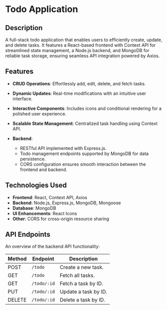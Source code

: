 # Todo Application

## Description
A full-stack todo application that enables users to efficiently create, update, and delete tasks. It features a React-based frontend with Context API for streamlined state management, a Node.js backend, and MongoDB for reliable task storage, ensuring seamless API integration powered by Axios.

## Features
- **CRUD Operations**: Effortlessly add, edit, delete, and fetch tasks.
- **Dynamic Updates**: Real-time modifications with an intuitive user interface.
- **Interactive Components**: Includes icons and conditional rendering for a polished user experience.
- **Scalable State Management**: Centralized task handling using Context API.

- **Backend**:
  - RESTful API implemented with Express.js.
  - Todo management endpoints supported by MongoDB for data persistence.
  - CORS configuration ensures smooth interaction between the frontend and backend.

## Technologies Used
- **Frontend**: React, Context API, Axios
- **Backend**: Node.js, Express.js, MongoDB, Mongoose
- **Database**: MongoDB
- **UI Enhancements**: React Icons
- **Other**: CORS for cross-origin resource sharing

## API Endpoints
An overview of the backend API functionality:

| Method | Endpoint       | Description          |
|--------|----------------|----------------------|
| POST   | `/todo`        | Create a new task.   |
| GET    | `/todo`        | Fetch all tasks.     |
| GET    | `/todo/:id`    | Fetch a task by ID.  |
| PUT    | `/todo/:id`    | Update a task by ID. |
| DELETE | `/todo/:id`    | Delete a task by ID. |

